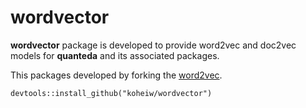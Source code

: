 # wordvector

**wordvector** package is developed to provide word2vec and doc2vec models for **quanteda** and its associated packages.

This packages developed by forking the [word2vec](https://github.com/bnosac/word2vec). 

```{r}
devtools::install_github("koheiw/wordvector")
```
